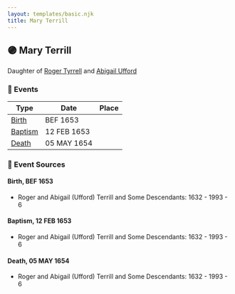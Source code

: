 ```yaml
---
layout: templates/basic.njk
title: Mary Terrill
---
```

## 🟣 Mary Terrill

Daughter of [Roger Tyrrell](/people/2/2108514) and [Abigail Ufford](/people/9/99473444)

### 📆 Events

Type | Date | Place
------ | ------ | ------
[Birth](#event-53624008-c167-40c9-9b9f-5287fa985a06) | BEF 1653 |
[Baptism](#event-041ba94d-19bb-4c02-b2fd-c8373d3d43d5) | 12 FEB 1653 |
[Death](#event-58a1ba2c-58c6-49a8-8645-c4c755ac644f) | 05 MAY 1654 |

### 📰 Event Sources

#### <a id="event-53624008-c167-40c9-9b9f-5287fa985a06"></a> Birth, BEF 1653
* Roger and Abigail (Ufford) Terrill and Some Descendants: 1632 - 1993  - 6

#### <a id="event-041ba94d-19bb-4c02-b2fd-c8373d3d43d5"></a> Baptism, 12 FEB 1653
* Roger and Abigail (Ufford) Terrill and Some Descendants: 1632 - 1993  - 6

#### <a id="event-58a1ba2c-58c6-49a8-8645-c4c755ac644f"></a> Death, 05 MAY 1654
* Roger and Abigail (Ufford) Terrill and Some Descendants: 1632 - 1993  - 6